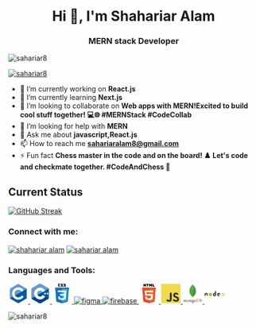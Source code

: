 
<h1 align="center">Hi 👋, I'm Shahariar Alam</h1>
<h3 align="center">MERN stack Developer</h3>

<p align="left"> <img src="https://komarev.com/ghpvc/?username=sahariar8&label=Profile%20views&color=0e75b6&style=flat" alt="sahariar8" /> </p>

<p align="left"> <a href="https://github.com/ryo-ma/github-profile-trophy"><img src="https://github-profile-trophy.vercel.app/?username=sahariar8" alt="sahariar8" /></a> </p>

- 🔭 I’m currently working on **React.js**
- 🌱 I’m currently learning **Next.js**
- 👯 I’m looking to collaborate on **Web apps with MERN!Excited to build cool stuff together! 💻🌐 #MERNStack #CodeCollab**
- 🤝 I’m looking for help with **MERN**
- 💬 Ask me about **javascript,React.js**
- 📫 How to reach me **sahariaralam8@gmail.com**
- ⚡ Fun fact **Chess master in the code and on the board! ♟️ Let's code and checkmate together. #CodeAndChess 🚀**

<h2>Current Status</h2>
<a href="https://git.io/streak-stats"><img src="https://github-readme-streak-stats.herokuapp.com?user=sahariar8&theme=onedark&hide_border=true" alt="GitHub Streak" /></a>



<h3 align="left">Connect with me:</h3>
<p align="left">
<a href="https://linkedin.com/in/shahariar alam" target="blank"><img align="center" src="https://raw.githubusercontent.com/rahuldkjain/github-profile-readme-generator/master/src/images/icons/Social/linked-in-alt.svg" alt="shahariar alam" height="30" width="40" /></a>
<a href="https://fb.com/sahariar alam" target="blank"><img align="center" src="https://raw.githubusercontent.com/rahuldkjain/github-profile-readme-generator/master/src/images/icons/Social/facebook.svg" alt="sahariar alam" height="30" width="40" /></a>
</p>

<h3 align="left">Languages and Tools:</h3>
<p align="left"> <a href="https://www.cprogramming.com/" target="_blank" rel="noreferrer"> <img src="https://raw.githubusercontent.com/devicons/devicon/master/icons/c/c-original.svg" alt="c" width="40" height="40"/> </a> <a href="https://www.w3schools.com/cpp/" target="_blank" rel="noreferrer"> <img src="https://raw.githubusercontent.com/devicons/devicon/master/icons/cplusplus/cplusplus-original.svg" alt="cplusplus" width="40" height="40"/> </a> <a href="https://www.w3schools.com/css/" target="_blank" rel="noreferrer"> <img src="https://raw.githubusercontent.com/devicons/devicon/master/icons/css3/css3-original-wordmark.svg" alt="css3" width="40" height="40"/> </a> <a href="https://www.figma.com/" target="_blank" rel="noreferrer"> <img src="https://www.vectorlogo.zone/logos/figma/figma-icon.svg" alt="figma" width="40" height="40"/> </a> <a href="https://firebase.google.com/" target="_blank" rel="noreferrer"> <img src="https://www.vectorlogo.zone/logos/firebase/firebase-icon.svg" alt="firebase" width="40" height="40"/> </a> <a href="https://www.w3.org/html/" target="_blank" rel="noreferrer"> <img src="https://raw.githubusercontent.com/devicons/devicon/master/icons/html5/html5-original-wordmark.svg" alt="html5" width="40" height="40"/> </a> <a href="https://developer.mozilla.org/en-US/docs/Web/JavaScript" target="_blank" rel="noreferrer"> <img src="https://raw.githubusercontent.com/devicons/devicon/master/icons/javascript/javascript-original.svg" alt="javascript" width="40" height="40"/> </a> <a href="https://www.mongodb.com/" target="_blank" rel="noreferrer"> <img src="https://raw.githubusercontent.com/devicons/devicon/master/icons/mongodb/mongodb-original-wordmark.svg" alt="mongodb" width="40" height="40"/> </a> <a href="https://nodejs.org" target="_blank" rel="noreferrer"> <img src="https://raw.githubusercontent.com/devicons/devicon/master/icons/nodejs/nodejs-original-wordmark.svg" alt="nodejs" width="40" height="40"/> </a> </p>

<p><img align="left" src="https://github-readme-stats.vercel.app/api/top-langs?username=sahariar8&show_icons=true&locale=en&layout=compact" alt="sahariar8" /></p>



